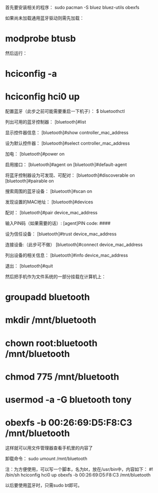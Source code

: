 首先要安装相关的程序：
sudo pacman -S bluez bluez-utils obexfs

如果尚未加载通用蓝牙驱动则需先加载：
# modprobe btusb

然后运行：
# hciconfig -a
# hciconfig hci0 up

配置蓝牙（此步之前可能需要重启一下机子）：
$ bluetoothctl

列出可用的蓝牙控制器：
[bluetooth]#list

显示控件器信息：
[bluetooth]#show controller_mac_address

设为默认控件器：
[bluetooth]#select controller_mac_address

加电：
[bluetooth]#power on

启用接口：
[bluetooth]#agent on
[bluetooth]#default-agent

将蓝牙控制器设为可发现、可配对：
[bluetooth]#discoverable on
[bluetooth]#pairable on

搜索周围的蓝牙设备：
[bluetooth]#scan on

发现设置的MAC地址：
[bluetooth]#devices

配对：
[bluetooth]#pair device_mac_address

输入PIN码（如果需要的话）:
[agent]PIN code: ####

设为信任设备：
[bluetooth]#trust device_mac_address

连接设备:（此步可不做）
[bluetooth]#connect device_mac_address

列出设备的相关信息：
[bluetooth]#info device_mac_address

退出：
[bluetooth]#quit

然后把手机作为文件系统的一部分挂载在计算机上：

# groupadd bluetooth
# mkdir /mnt/bluetooth
# chown root:bluetooth /mnt/bluetooth
# chmod 775 /mnt/bluetooth
# usermod -a -G bluetooth tony
# obexfs -b 00:26:69:D5:F8:C3 /mnt/bluetooth

这样就可以用文件管理器查看手机里的内容了

卸载命令：
sudo umount /mnt/bluetooth

注：为方便使用，可以写一个脚本，名为bt，放在/usr/bin中，内容如下：
#! /bin/sh
hciconfig hci0 up
obexfs -b 00:26:69:D5:F8:C3 /mnt/bluetooth

以后要使用蓝牙时，只需sudo bt即可。
